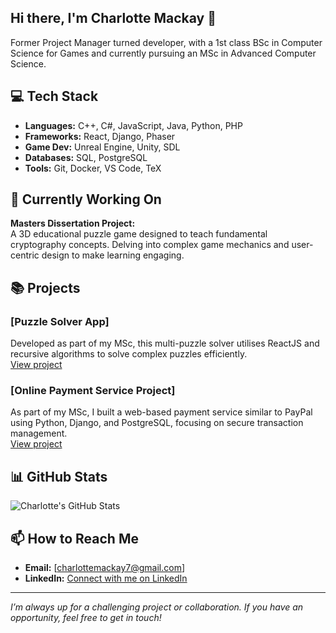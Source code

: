 ## Hi there, I'm Charlotte Mackay 👋

Former Project Manager turned developer, with a 1st class BSc in Computer Science for Games and currently pursuing an MSc in Advanced Computer Science.

## 💻 Tech Stack

- **Languages:** C++, C#, JavaScript, Java, Python, PHP  
- **Frameworks:** React, Django, Phaser
- **Game Dev:** Unreal Engine, Unity, SDL
- **Databases:** SQL, PostgreSQL 
- **Tools:** Git, Docker, VS Code, TeX


## 🔭 Currently Working On

**Masters Dissertation Project:**  
A 3D educational puzzle game designed to teach fundamental cryptography concepts. Delving into complex game mechanics and user-centric design to make learning engaging.

## 📚 Projects

### [Puzzle Solver App]
Developed as part of my MSc, this multi-puzzle solver utilises ReactJS and recursive algorithms to solve complex puzzles efficiently.  
[View project](https://github.com/CharlotteM7/puzzle-solver)

### [Online Payment Service Project]
As part of my MSc, I built a web-based payment service similar to PayPal using Python, Django, and PostgreSQL, focusing on secure transaction management.  
[View project](https://github.com/CharlotteM7/webapps2025)

## 📊 GitHub Stats

<p align="left">
  <img src="https://github-readme-stats.vercel.app/api?username=CharlotteM7&show_icons=true" alt="Charlotte's GitHub Stats" />
</p>

## 📫 How to Reach Me

- **Email:** [charlottemackay7@gmail.com]
- **LinkedIn:** [Connect with me on LinkedIn](https://www.linkedin.com/in/charlotte-mackay)

---

*I’m always up for a challenging project or collaboration. If you have an opportunity, feel free to get in touch!*
